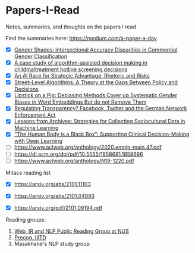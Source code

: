 # Papers-I-Read
Notes, summaries, and thoughts on the papers I read

Find the summaries here: https://medium.com/a-paper-a-day

- [x] [Gender Shades: Intersectional Accuracy Disparities in Commercial Gender Classification](http://proceedings.mlr.press/v81/buolamwini18a.html)
- [x] [A case study of algorithm-assisted decision making in childmaltreatment hotline screening decisions](https://www.academia.edu/40811550/A_case_study_of_algorithm_assisted_decision_making_in_child_maltreatment_hotline_screening_decisions)
- [x] [An AI Race for Strategic Advantage: Rhetoric and Risks](https://www.aies-conference.com/2018/contents/papers/main/AIES_2018_paper_163.pdf)
- [x] [Street–Level Algorithms: A Theory at the Gaps Between Policy and Decisions](https://hci.stanford.edu/publications/2019/streetlevelalgorithms/streetlevelalgorithms-chi2019.pdf)
- [x] [Lipstick on a Pig: Debiasing Methods Cover up Systematic Gender Biases in Word Embeddings But do not Remove Them](https://arxiv.org/pdf/1903.03862.pdf)
- [x] [Regulating Transparency? Facebook, Twitter and the German Network Enforcement Act](https://www.researchgate.net/publication/338802975_Regulating_Transparency_Facebook_Twitter_and_the_German_Network_Enforcement_Act)
- [x] [Lessons from Archives: Strategies for Collecting Sociocultural Data in Machine Learning](https://arxiv.org/pdf/1912.10389.pdf)
- [x] [“The Human Body is a Black Box”: Supporting Clinical Decision-Making with Deep Learning](https://arxiv.org/ftp/arxiv/papers/1911/1911.08089.pdf)
- [ ] https://www.aclweb.org/anthology/2020.emnlp-main.47.pdf
- [ ] https://dl.acm.org/doi/pdf/10.5555/1858681.1858696
- [ ] https://www.aclweb.org/anthology/N19-1220.pdf

Mitacs reading list

- [x] https://arxiv.org/abs/2101.11103
- [x] https://arxiv.org/abs/2101.04893
- [x] https://arxiv.org/pdf/2101.09194.pdf


Reading groups:
1. [Web, IR and NLP Public Reading Group at NUS](https://wing-nus.github.io/cs6101/)
2. [Precog, IIITD](https://precog.iiitd.edu.in/brainstorm.html#spring2021)
3. Masakhane's NLP study group
